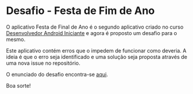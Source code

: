 # Desafio - Festa de Fim de Ano

O aplicativo Festa de Final de Ano é o segundo aplicativo criado no curso [Desenvolvedor Android Iniciante](
https://www.udemy.com/desenvolvedor-android-iniciante/) e agora é proposto um desafio para o mesmo.

Este aplicativo contém erros que o impedem de funcionar como deveria. A ideia é que o erro seja identificado e uma solução seja proposta através de uma nova issue no repositório.

O enunciado do desafio encontra-se [aqui](https://github.com/DevMasterTeam/DesenvolvedorAndroidJava/blob/master/Desafios/FestaFimDeAno/challenge/desafio-proposto.pdf).

Boa sorte!